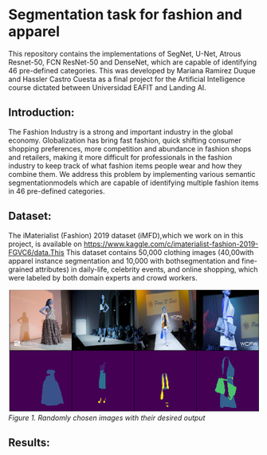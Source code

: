 # Segmentation task for fashion and apparel
This repository contains the implementations of SegNet, U-Net, Atrous Resnet-50, FCN ResNet-50 and DenseNet, which are capable of identifying 46 pre-defined categories. This was developed by Mariana Ramirez Duque and Hassler Castro Cuesta as a final project for the Artificial Intelligence course dictated between Universidad EAFIT and Landing AI.

## Introduction:
The Fashion Industry is a strong and important industry in the global economy. Globalization has bring fast fashion, quick shifting consumer shopping preferences,  more competition and abundance in fashion shops and retailers, making it more difficult for professionals in the fashion industry to keep track of what fashion items people wear and how they combine them. We address this problem by implementing various semantic segmentationmodels which are capable of identifying multiple fashion items in 46 pre-defined categories.

## Dataset: 
The  iMaterialist    (Fashion)    2019    dataset    (iMFD),which   we   work   on   in   this   project,   is   available   on <https://www.kaggle.com/c/imaterialist-fashion-2019-FGVC6/data.This>
This dataset   contains   50,000   clothing   images   (40,00with  apparel  instance  segmentation  and  10,000  with  bothsegmentation   and   fine-grained   attributes)   in   daily-life, celebrity events, and online shopping, which were labeled by both domain experts and crowd workers.


!["image info"](./images/full_masks.png)
*Figure 1. Randomly chosen images with their desired output*

## Results: 

